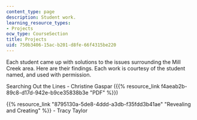 ```yaml
---
content_type: page
description: Student work.
learning_resource_types:
- Projects
ocw_type: CourseSection
title: Projects
uid: 750b3406-15ac-b201-d8fe-66f4315be220
---
```


Each student came up with solutions to the issues surrounding the Mill Creek area. Here are their findings. Each work is courtesy of the student named, and used with permission.

Searching Out the Lines - Christine Gaspar ({{% resource_link f4aeab2b-89c8-d17d-942e-b9ce35838b3e "PDF" %}})

{{% resource_link "8795130a-5de8-4ddd-a3db-f35fdd3b41ae" "Revealing and Creating" %}} - Tracy Taylor